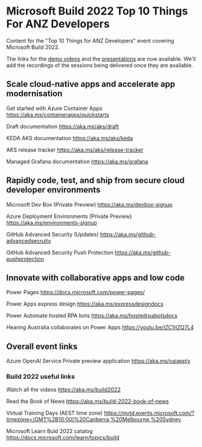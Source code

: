 # Microsoft Build 2022 Top 10 Things For ANZ Developers

Content for the "Top 10 Things for ANZ Developers" event covering Microsoft Build 2022. 

The links for the [demo videos](./DemosVideos/readme.md) and the [presentations](./Presentations/readme.md) are now available. We'll add the recordings of the sessions being delivered once they are available.

## Scale cloud-native apps and accelerate app modernisation

Get started with Azure Container Apps
https://aka.ms/containerapps/quickstarts

Draft documentation
https://aka.ms/aks/draft

KEDA AKS documentation
https://aka.ms/aks/keda

AKS release tracker
https://aka.ms/aks/release-tracker

Managed Grafana documentation
https://aka.ms/grafana

## Rapidly code, test, and ship from secure cloud developer environments

Microsoft Dev Box (Private Preview)
https://aka.ms/devbox-signup

Azure Deployment Environments (Private Preview)
https://aka.ms/environments-signup

GitHub Advanced Security (Updates)
https://aka.ms/github-advancedsecruity

GitHub Advanced Security Push Protection 
https://aka.ms/github-pushprotection

## Innovate with collaborative apps and low code

Power Pages 
https://docs.microsoft.com/power-pages/

Power Apps express design
https://aka.ms/expressdesigndocs

Power Automate hosted RPA bots
https://aka.ms/hostedrpabotsdocs

Hearing Australia collaborates on Power Apps https://youtu.be/iZC1itZQ7L4

## Overall event links

Azure OpenAI Service Private preview application
https://aka.ms/oaiapply

### Build 2022 useful links

Watch all the videos 
https://aka.ms/build2022

Read the Book of News
https://aka.ms/build-2022-book-of-news

Virtual Training Days (AEST time zone)
https://mvtd.events.microsoft.com/?timezone=(GMT%2B10:00)%20Canberra,%20Melbourne,%20Sydney

Microsoft Learn Buld 2022 catalog
https://docs.microsoft.com/learn/topics/build
